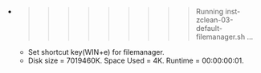* >>>>>>>>> Running inst-zclean-03-default-filemanager.sh ...
  * Set shortcut key(WIN+e) for filemanager.
  * Disk size = 7019460K. Space Used = 4K. Runtime = 00:00:00:01.
